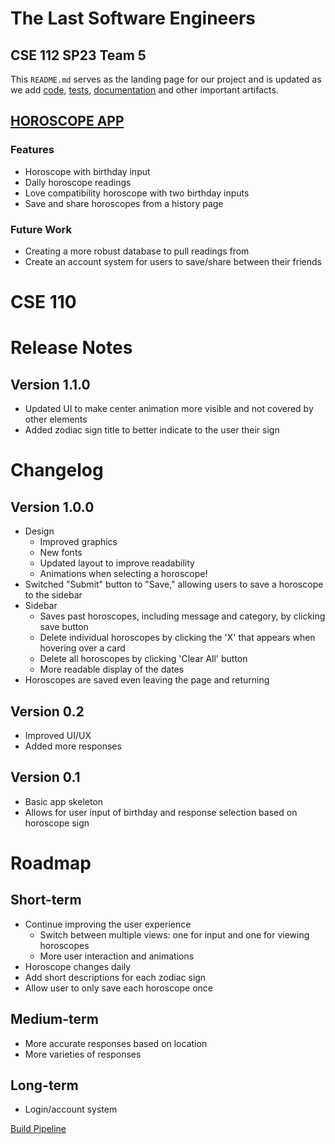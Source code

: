 # The Last Software Engineers
## CSE 112 SP23 Team 5

This `README.md` serves as the landing page for our project and is updated as we add [code](https://github.com/StephenTan12/Horoscope-Team-5/tree/main/source), [tests](https://github.com/StephenTan12/Horoscope-Team-5/tree/main/source/horoscope/tests), [documentation](https://github.com/StephenTan12/Horoscope-Team-5/tree/main/admin) and other important artifacts.

## [HOROSCOPE APP](https://stephentan12.github.io/Horoscope-Team-5/source/horoscope/pages/landing.html)

### Features
- Horoscope with birthday input
- Daily horoscope readings
- Love compatibility horoscope with two birthday inputs
- Save and share horoscopes from a history page

### Future Work
- Creating a more robust database to pull readings from
- Create an account system for users to save/share between their friends


# CSE 110
[//]: # (Version format: MAJOR.MINOR.PATCH)

# Release Notes
## Version 1.1.0
- Updated UI to make center animation more visible and not covered by other elements
- Added zodiac sign title to better indicate to the user their sign

# Changelog
[//]: # (Previous release notes here)
## Version 1.0.0
- Design
  - Improved graphics
  - New fonts
  - Updated layout to improve readability
  - Animations when selecting a horoscope!
- Switched "Submit" button to "Save," allowing users to save a horoscope to the sidebar
- Sidebar
  - Saves past horoscopes, including message and category, by clicking save button
  - Delete individual horoscopes by clicking the 'X' that appears when hovering over a card
  - Delete all horoscopes by clicking 'Clear All' button
  - More readable display of the dates
- Horoscopes are saved even leaving the page and returning

## Version 0.2
- Improved UI/UX
- Added more responses

## Version 0.1
- Basic app skeleton
- Allows for user input of birthday and response selection based on horoscope sign

# Roadmap
## Short-term
- Continue improving the user experience
  - Switch between multiple views: one for input and one for viewing horoscopes
  - More user interaction and animations
- Horoscope changes daily
- Add short descriptions for each zodiac sign
- Allow user to only save each horoscope once

## Medium-term
- More accurate responses based on location
- More varieties of responses

## Long-term
- Login/account system


[Build Pipeline](admin/cipipeline/setup.md)

